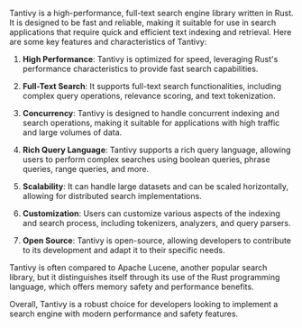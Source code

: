 Tantivy is a high-performance, full-text search engine library written in Rust. It is designed to be fast and reliable, making it suitable for use in search applications that require quick and efficient text indexing and retrieval. Here are some key features and characteristics of Tantivy:

1.  **High Performance**: Tantivy is optimized for speed, leveraging Rust's performance characteristics to provide fast search capabilities.

2.  **Full-Text Search**: It supports full-text search functionalities, including complex query operations, relevance scoring, and text tokenization.

3.  **Concurrency**: Tantivy is designed to handle concurrent indexing and search operations, making it suitable for applications with high traffic and large volumes of data.

4.  **Rich Query Language**: Tantivy supports a rich query language, allowing users to perform complex searches using boolean queries, phrase queries, range queries, and more.

5.  **Scalability**: It can handle large datasets and can be scaled horizontally, allowing for distributed search implementations.

6.  **Customization**: Users can customize various aspects of the indexing and search process, including tokenizers, analyzers, and query parsers.

7.  **Open Source**: Tantivy is open-source, allowing developers to contribute to its development and adapt it to their specific needs.


Tantivy is often compared to Apache Lucene, another popular search library, but it distinguishes itself through its use of the Rust programming language, which offers memory safety and performance benefits.

Overall, Tantivy is a robust choice for developers looking to implement a search engine with modern performance and safety features.